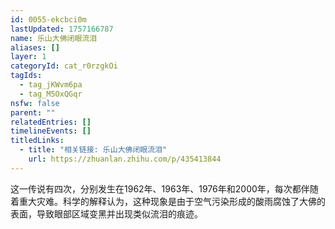 ```yaml
---
id: 0055-ekcbci0m
lastUpdated: 1757166787
name: 乐山大佛闭眼流泪
aliases: []
layer: 1
categoryId: cat_r0rzgkOi
tagIds:
  - tag_jKWvm6pa
  - tag_M5OxQGqr
nsfw: false
parent: ""
relatedEntries: []
timelineEvents: []
titledLinks:
  - title: "相关链接: 乐山大佛闭眼流泪"
    url: https://zhuanlan.zhihu.com/p/435413844
---
```


这一传说有四次，分别发生在1962年、1963年、1976年和2000年，每次都伴随着重大灾难。科学的解释认为，这种现象是由于空气污染形成的酸雨腐蚀了大佛的表面，导致眼部区域变黑并出现类似流泪的痕迹。